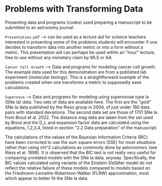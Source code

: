 # Problems with Transforming Data

Presenting data and programs (codes) used preparing a manuscript to be submitted to an astronomy journal.

`Presentation.pdf` --> can be used as a lecture aid for science teachers interested in presenting some of the problems students will encounter if one decides to transform data into another metric or into a form without a metric. This presentation aid can perhaps be used within an "hour" lecture; free to use without any monetary claim by MLS or AA.

`Cancer Cell Growth` --> Data and programs for modeling cancer cell growth. The example data used for this demonstration are from a published lab experiment (molecular biology). This is a straightforward example of the problems created when one transforms a metric to supposedly ease calculations.

`Supernova` --> Data and programs for modeling using supernovae type Ia (SNe Ia) data. Two sets of data are available here. The first are the "gold" SNe Ia data published by the Riess group in 2004, of just under 160 data pairs with standard deviations. The second data set are those of 1701 SNe Ia from Brout et al. 2022. The distance mag data are taken from the set used by Brout and the D_L and expansion factor data are calculated using the equations, 1,2,3,4, listed in section "2.2 Data preparation" of the manuscript.

The calculations of the values of the Bayesian Information Criteria (BIC) have been corrected to use the sum square errors (SSE) for most situations rather than using chi^2 calculations as commonly done by astronomers (see Riess et al. 1998). It is observed that the BIC test is not really very useful for comparing unrelated models with the SNe Ia data, anyway. Specifically, the BIC values calculated using variants of the Einstein-DeSitter model do not reflect the relative failure of these models compared to models based on the Friedmann-Lemaitre-Robertson-Walker (FLRW) approximation, most which appear to better fit the SNe Ia data.
